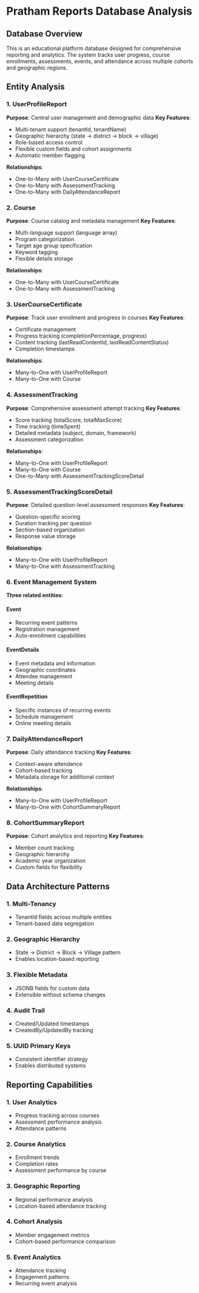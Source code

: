# Pratham Reports Database Analysis

## Database Overview

This is an educational platform database designed for comprehensive reporting and analytics. The system tracks user progress, course enrollments, assessments, events, and attendance across multiple cohorts and geographic regions.

## Entity Analysis

### 1. UserProfileReport
**Purpose**: Central user management and demographic data
**Key Features**:
- Multi-tenant support (tenantId, tenantName)
- Geographic hierarchy (state → district → block → village)
- Role-based access control
- Flexible custom fields and cohort assignments
- Automatic member flagging

**Relationships**:
- One-to-Many with UserCourseCertificate
- One-to-Many with AssessmentTracking
- One-to-Many with DailyAttendanceReport

### 2. Course
**Purpose**: Course catalog and metadata management
**Key Features**:
- Multi-language support (language array)
- Program categorization
- Target age group specification
- Keyword tagging
- Flexible details storage

**Relationships**:
- One-to-Many with UserCourseCertificate
- One-to-Many with AssessmentTracking

### 3. UserCourseCertificate
**Purpose**: Track user enrollment and progress in courses
**Key Features**:
- Certificate management
- Progress tracking (completionPercentage, progress)
- Content tracking (lastReadContentId, lastReadContentStatus)
- Completion timestamps

**Relationships**:
- Many-to-One with UserProfileReport
- Many-to-One with Course

### 4. AssessmentTracking
**Purpose**: Comprehensive assessment attempt tracking
**Key Features**:
- Score tracking (totalScore, totalMaxScore)
- Time tracking (timeSpent)
- Detailed metadata (subject, domain, framework)
- Assessment categorization

**Relationships**:
- Many-to-One with UserProfileReport
- Many-to-One with Course
- One-to-Many with AssessmentTrackingScoreDetail

### 5. AssessmentTrackingScoreDetail
**Purpose**: Detailed question-level assessment responses
**Key Features**:
- Question-specific scoring
- Duration tracking per question
- Section-based organization
- Response value storage

**Relationships**:
- Many-to-One with UserProfileReport
- Many-to-One with AssessmentTracking

### 6. Event Management System
**Three related entities**:

#### Event
- Recurring event patterns
- Registration management
- Auto-enrollment capabilities

#### EventDetails
- Event metadata and information
- Geographic coordinates
- Attendee management
- Meeting details

#### EventRepetition
- Specific instances of recurring events
- Schedule management
- Online meeting details

### 7. DailyAttendanceReport
**Purpose**: Daily attendance tracking
**Key Features**:
- Context-aware attendance
- Cohort-based tracking
- Metadata storage for additional context

**Relationships**:
- Many-to-One with UserProfileReport
- Many-to-One with CohortSummaryReport

### 8. CohortSummaryReport
**Purpose**: Cohort analytics and reporting
**Key Features**:
- Member count tracking
- Geographic hierarchy
- Academic year organization
- Custom fields for flexibility

## Data Architecture Patterns

### 1. Multi-Tenancy
- TenantId fields across multiple entities
- Tenant-based data segregation

### 2. Geographic Hierarchy
- State → District → Block → Village pattern
- Enables location-based reporting

### 3. Flexible Metadata
- JSONB fields for custom data
- Extensible without schema changes

### 4. Audit Trail
- Created/Updated timestamps
- CreatedBy/UpdatedBy tracking

### 5. UUID Primary Keys
- Consistent identifier strategy
- Enables distributed systems

## Reporting Capabilities

### 1. User Analytics
- Progress tracking across courses
- Assessment performance analysis
- Attendance patterns

### 2. Course Analytics
- Enrollment trends
- Completion rates
- Assessment performance by course

### 3. Geographic Reporting
- Regional performance analysis
- Location-based attendance tracking

### 4. Cohort Analysis
- Member engagement metrics
- Cohort-based performance comparison

### 5. Event Analytics
- Attendance tracking
- Engagement patterns
- Recurring event analysis
 
